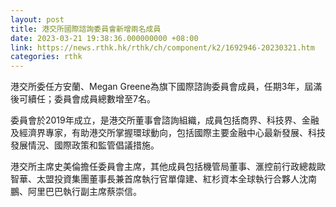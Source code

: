 ```yaml
---
layout: post
title: 港交所國際諮詢委員會新增兩名成員
date: 2023-03-21 19:38:36.000000000 +08:00
link: https://news.rthk.hk/rthk/ch/component/k2/1692946-20230321.htm
categories: rthk
---
```


港交所委任方安蘭、Megan Greene為旗下國際諮詢委員會成員，任期3年，屆滿後可續任；委員會成員總數增至7名。

委員會於2019年成立，是港交所董事會諮詢組織，成員包括商界、科技界、金融及經濟界專家，有助港交所掌握環球動向，包括國際主要金融中心最新發展、科技發展情況、國際政策和監管倡議措施。

港交所主席史美倫擔任委員會主席，其他成員包括機管局董事、滙控前行政總裁歐智華、太盟投資集團董事長兼首席執行官單偉建、紅杉資本全球執行合夥人沈南鵬、阿里巴巴執行副主席蔡崇信。
